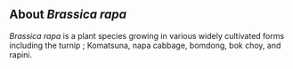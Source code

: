 **About *Brassica rapa***
-------------------------
*Brassica rapa* is a plant species growing in various widely cultivated forms including the turnip ; Komatsuna, napa cabbage, bomdong, bok choy, and rapini.
